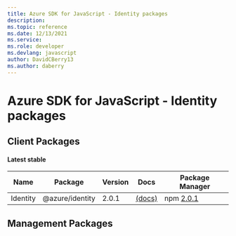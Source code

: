 ```yaml
---
title: Azure SDK for JavaScript - Identity packages
description: 
ms.topic: reference
ms.date: 12/13/2021
ms.service: 
ms.role: developer
ms.devlang: javascript
author: DavidCBerry13
ms.author: daberry
---
```


# Azure SDK for JavaScript - Identity packages

## Client Packages

#### Latest stable

| Name                  | Package              | Version          | Docs                   | Package Manager                |
|-----------------------|----------------------|------------------|------------------------|--------------------------------|
| Identity | @azure/identity | 2.0.1 | [(docs)](/javascript/sdk-demo2/identity/identity/azure-identity/stable)  | npm [2.0.1](https://www.npmjs.com/package/%40azure%2Fidentity) |
 

 


 
 

## Management Packages

 

 

 
 
